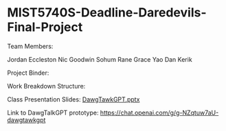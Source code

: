 # MIST5740S-Deadline-Daredevils-Final-Project

Team Members:

Jordan Eccleston
Nic Goodwin
Sohum Rane
Grace Yao
Dan Kerik

Project Binder: 

Work Breakdown Structure: 

Class Presentation Slides: 
[DawgTawkGPT.pptx](https://github.com/graceyao2/MIST5740S-Deadline-Daredevils-Final-Project/files/15190772/DawgTawkGPT.pptx)

Link to DawgTalkGPT prototype: 
https://chat.openai.com/g/g-NZqtuw7aU-dawgtawkgpt 


